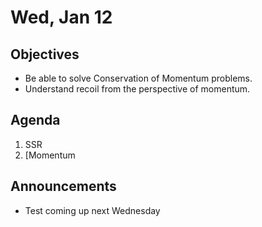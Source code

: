 Wed, Jan 12
=================== 
  
Objectives  
------------  
- Be able to solve Conservation of Momentum problems.
- Understand recoil from the perspective of momentum.
  
Agenda    
---------    

1. SSR
2. [Momentum 

Announcements 
 -------------  
- Test coming up next Wednesday



[ptop]: https://avoncsc-my.sharepoint.com/:x:/g/personal/zjrohrbach_avon-schools_org/ERhuKfM6FuZAu7ceF1RrcTMBOxKzjRD5kdb5vncOwACRwg?e=W4jjF8
[pasmt]: https://avon.schoology.com/course/5138386979/materials/gp/5526865983
[pvid]: https://avon.schoology.com/course/5138386979/materials/gp/5526830072

[egg]: https://avon.schoology.com/assignment/5535693825/
<!--stackedit_data:
eyJoaXN0b3J5IjpbLTE5NTY4Nzc3ODAsLTE0Nzg0ODg2NzQsLT
E1MDY3NTQwOTMsMTM0NzA3NTIzNiwtMjAzMDM5MDgxNiwtMTk1
NjUwNzUwNywxOTM2NTA3MzE1LDIwOTIxODU4OTEsNjk1MzczMD
IyLDE5ODQ4NjE5NDYsMTc0NjQ3ODQ5NCw5MDg4MTQyMSwtNTgx
ODA5MTY1LDIwNzgwMTcyNTQsLTExNDk5MDQzMDgsLTk1OTcxNj
M2NCwtMTc1NTk3OTk5MSwtMTYwNzMxNzE2NywtMTg2MzE3Mjk3
OSwxMTc1ODY5NTIyXX0=
-->